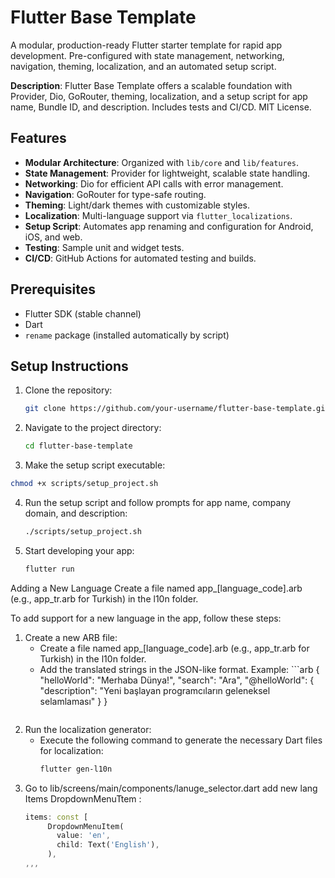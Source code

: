 # Flutter Base Template

A modular, production-ready Flutter starter template for rapid app development. Pre-configured with state management, networking, navigation, theming, localization, and an automated setup script.

**Description**: Flutter Base Template offers a scalable foundation with Provider, Dio, GoRouter, theming, localization, and a setup script for app name, Bundle ID, and description. Includes tests and CI/CD. MIT License.

## Features
- **Modular Architecture**: Organized with `lib/core` and `lib/features`.
- **State Management**: Provider for lightweight, scalable state handling.
- **Networking**: Dio for efficient API calls with error management.
- **Navigation**: GoRouter for type-safe routing.
- **Theming**: Light/dark themes with customizable styles.
- **Localization**: Multi-language support via `flutter_localizations`.
- **Setup Script**: Automates app renaming and configuration for Android, iOS, and web.
- **Testing**: Sample unit and widget tests.
- **CI/CD**: GitHub Actions for automated testing and builds.

## Prerequisites
- Flutter SDK (stable channel)
- Dart
- `rename` package (installed automatically by script)

## Setup Instructions
1. Clone the repository:
   ```bash
   git clone https://github.com/your-username/flutter-base-template.git
   ```
2. Navigate to the project directory:
   ```bash
   cd flutter-base-template
   ```
3. Make the setup script executable:
  ```bash
  chmod +x scripts/setup_project.sh
  ```
4. Run the setup script and follow prompts for app name, company domain, and description:
   ```bash
   ./scripts/setup_project.sh
   ```
5. Start developing your app:
   ```bash
   flutter run
   ```
Adding a New Language
Create a file named app_[language_code].arb (e.g., app_tr.arb for Turkish) in the l10n folder.

To add support for a new language in the app, follow these steps:

1. Create a new ARB file:
   - Create a file named app_[language_code].arb (e.g., app_tr.arb for Turkish) in the l10n folder.
   - Add the translated strings in the JSON-like format. Example:
   ‍‍‍‍‍```arb
   {
     "helloWorld": "Merhaba Dünya!",
     "search": "Ara",
     "@helloWorld": {
       "description": "Yeni başlayan programcıların geleneksel selamlaması"
     }
   }
   ```
2. Run the localization generator:
   - Execute the following command to generate the necessary Dart files for localization:
     ```bash
     flutter gen-l10n
     ```
3. Go to lib/screens/main/components/lanuge_selector.dart add new lang Items DropdownMenuTtem :
   ```dart
   items: const [
        DropdownMenuItem(
          value: 'en',
          child: Text('English'),
        ),
   ,,,
   
